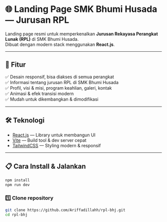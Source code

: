 # 🌐 Landing Page SMK Bhumi Husada — Jurusan RPL

Landing page resmi untuk memperkenalkan **Jurusan Rekayasa Perangkat Lunak (RPL)** di SMK Bhumi Husada.  
Dibuat dengan modern stack menggunakan **React.js**.

---

## 🎯 Fitur

✅ Desain responsif, bisa diakses di semua perangkat  
✅ Informasi tentang jurusan RPL di SMK Bhumi Husada  
✅ Profil, visi & misi, program keahlian, galeri, kontak  
✅ Animasi & efek transisi modern  
✅ Mudah untuk dikembangkan & dimodifikasi

---

## 🛠️ Teknologi

- [React.js](https://react.dev/) — Library untuk membangun UI
- [Vite](https://vitejs.dev/) — Build tool & dev server cepat
- [TailwindCSS](https://tailwindcss.com/) — Styling modern & responsif

---

## 📋 Cara Install & Jalankan
```bash
npm install
npm run dev
```

### 1️⃣ Clone repository
```bash
git clone https://github.com/Ariffadillahh/rpl-bhj.git
cd rpl-bhj
